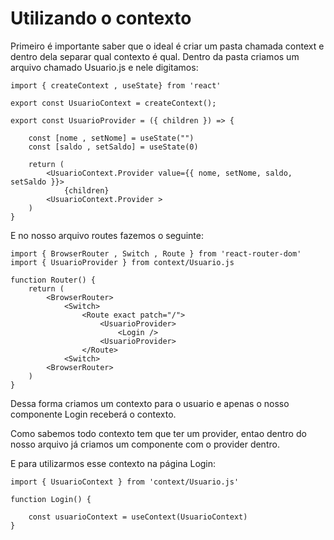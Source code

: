 # Utilizando o contexto

Primeiro é importante saber que o ideal é criar um pasta chamada context e dentro dela separar qual contexto é qual. Dentro da pasta criamos um arquivo chamado Usuario.js e nele digitamos:

    import { createContext , useState} from 'react'

    export const UsuarioContext = createContext();

    export const UsuarioProvider = ({ children }) => {

        const [nome , setNome] = useState("")
        const [saldo , setSaldo] = useState(0)

        return (
            <UsuarioContext.Provider value={{ nome, setNome, saldo, setSaldo }}>
                {children}
            <UsuarioContext.Provider >
        )
    }

E no nosso arquivo routes fazemos o seguinte:

    import { BrowserRouter , Switch , Route } from 'react-router-dom'
    import { UsuarioProvider } from context/Usuario.js

    function Router() {
        return (
            <BrowserRouter>
                <Switch>
                    <Route exact patch="/">
                        <UsuarioProvider>
                            <Login />
                        <UsuarioProvider>
                    </Route>
                <Switch>
            <BrowserRouter>
        )
    }

Dessa forma criamos um contexto para o usuario e apenas o nosso componente Login receberá o contexto.

Como sabemos todo contexto tem que ter um provider, entao dentro do nosso arquivo já criamos um componente com o provider dentro.

E para utilizarmos esse contexto na página Login:

    import { UsuarioContext } from 'context/Usuario.js'

    function Login() {

        const usuarioContext = useContext(UsuarioContext)
    }
